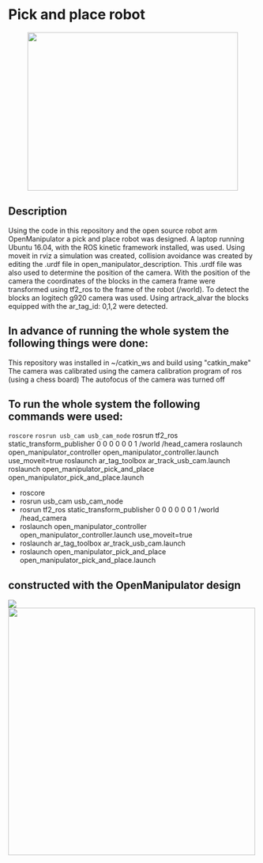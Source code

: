 # Pick and place robot
<p align="center" >
  <img src="https://github.com/ConventionalEcho/ROS_Pick_and_Place/blob/master/illustration.gif" width="426" height="320">
</p>

## Description
<p>
    Using the code in this repository and the open source robot arm OpenManipulator a pick and place robot was designed. A laptop running       Ubuntu 16.04, with the ROS kinetic framework installed, was used. Using moveit in rviz a simulation was created, collision avoidance       was created by editing the .urdf file in open_manipulator_description. This .urdf file was also used to determine the position of the       camera. With the position of the camera the coordinates of the blocks in the camera frame were transformed using tf2_ros to the frame       of the robot (/world). To detect the blocks an logitech g920 camera was used. Using artrack_alvar the blocks equipped with the             ar_tag_id: 0,1,2 were detected. 
</p>

## In advance of running the whole system the following things were done:
<p>
  This repository was installed in ~/catkin_ws and build using "catkin_make"
  The camera was calibrated using the camera calibration program of ros (using a chess board)
  The autofocus of the camera was turned off
</p>

## To run the whole system the following commands were used:
```roscore```
```rosrun usb_cam usb_cam_node```
rosrun tf2_ros static_transform_publisher 0 0 0 0 0 0 1 /world /head_camera</li>
roslaunch open_manipulator_controller open_manipulator_controller.launch use_moveit=true</li>
roslaunch ar_tag_toolbox ar_track_usb_cam.launch</li>
roslaunch open_manipulator_pick_and_place open_manipulator_pick_and_place.launch</li>


<ul>
  <li>roscore</li>
  <li>rosrun usb_cam usb_cam_node</li>
  <li>rosrun tf2_ros static_transform_publisher 0 0 0 0 0 0 1 /world /head_camera</li>
  <li>roslaunch open_manipulator_controller open_manipulator_controller.launch use_moveit=true</li>
  <li>roslaunch ar_tag_toolbox ar_track_usb_cam.launch</li>
  <li>roslaunch open_manipulator_pick_and_place open_manipulator_pick_and_place.launch</li>
</ul> 

## constructed with the OpenManipulator design
<img src="https://github.com/ROBOTIS-GIT/emanual/blob/master/assets/images/platform/openmanipulator_x/OpenManipulator.png">
<img src="https://github.com/ROBOTIS-GIT/emanual/blob/master/assets/images/platform/openmanipulator_x/OpenManipulator_Chain_Capture.png" width="500">
